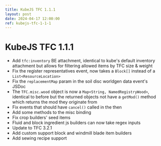 ```yaml
---
title: KubeJS TFC 1.1.1
layout: post
date: 2024-04-17 12:00:00
ref: kubejs-tfc-1-1-1
---
```


# KubeJS TFC 1.1.1

- Add `tfc:inventory` BE attachment, identical to kube's default inventory attachment but allows for filtering allowed items by TFC size & weight
- Fix the register representatives event, now takes a `Block[]` instead of a `List<ResourceLocation>`
- Fix the `replacementMap` param in the soil disc worldgen data event's JSDoc
- The `TFC.misc.wood` object is now a `Map<String, NamedRegistryWood>`, identical to before but the returned objects not have a `getMod()` method which returns the mod they originate from
- Fix events that should have `cancel()` called in the then
- Add some methods to the misc binding
- Fix crop builders' seed items
- Fluid and block ingredient js builders can now take regex inputs
- Update to TFC 3.2.1
- Add custom support block and windmill blade item builders
- Add sewing recipe support
